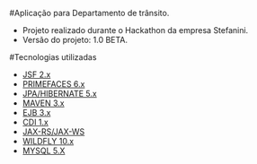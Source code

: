 #Aplicação para Departamento de trânsito. 
- Projeto realizado durante o Hackathon da empresa Stefanini.
- Versão do projeto: 1.0 BETA.

#Tecnologias utilizadas
- [JSF 2.x](https://javaserverfaces.java.net/download/)
- [PRIMEFACES 6.x](http://www.primefaces.org)
- [JPA/HIBERNATE 5.x](http://hibernate.org)
- [MAVEN 3.x](https://maven.apache.org)
- [EJB 3.x](https://mvnrepository.com/artifact/javax.ejb)
- [CDI 1.x](http://weld.cdi-spec.org/download/)
- [JAX-RS/JAX-WS](https://jax-rs-spec.java.net)
- [WILDFLY 10.x](http://wildfly.org) 
- [MYSQL 5.X](https://www.mysql.com)
